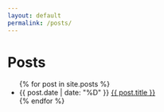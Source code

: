 ```yaml
---
layout: default
permalink: /posts/
---
```


# Posts

<ul>
{% for post in site.posts %}
<li class="post__list-small">
    <span class="date">{{ post.date | date: "%D" }}</span>
    <a class="" href="{{ post.url  }}">{{ post.title  }}</a>
</li>
{% endfor %}
</ul>

